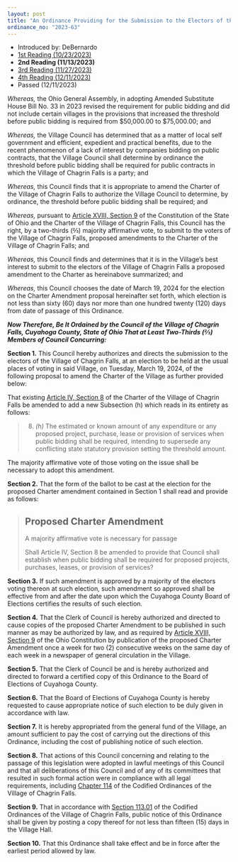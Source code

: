 ```yaml
---
layout: post
title: "An Ordinance Providing for the Submission to the Electors of the Village of Chagrin Falls a Proposed Amendment to the Village Charter to Authorize Council to Determine When Public Contracts Must Be Publicly Bid"
ordinance_no: "2023-63"
---
```


- Introduced by: DeBernardo
- [1st Reading (10/23/2023)][CFO 2023-63]
- **2nd Reading (11/13/2023)**
- [3rd Reading (11/27/2023)][CFO 2023-63-3]
- [4th Reading (12/11/2023)][CFO 2023-63-4]
- Passed (12/11/2023)

_Whereas,_ the Ohio General Assembly, in adopting Amended Substitute House Bill
No. 33 in 2023 revised the requirement for public bidding and did not include
certain villages in the provisions that increased the threshold before public
bidding is required from $50,000.00 to $75,000.00; and

_Whereas,_ the Village Council has determined that as a matter of local self
government and efficient, expedient and practical benefits, due to the recent
phenomenon of a lack of interest by companies bidding on public contracts, that
the Village Council shall determine by ordinance the threshold before public
bidding shall be required for public contracts in which the Village of Chagrin
Falls is a party; and

_Whereas,_ this Council finds that it is appropriate to amend the Charter of the
Village of Chagrin Falls to authorize the Village Council to determine, by
ordinance, the threshold before public bidding shall be required; and

_Whereas,_ pursuant to [Article XVIII, Section 9][OC 18.9] of the Constitution
of the State of Ohio and the Charter of the Village of Chagrin Falls, this
Council has the right, by a two-thirds (⅔) majority affirmative vote, to submit
to the voters of the Village of Chagrin Falls, proposed amendments to the
Charter of the Village of Chagrin Falls; and

_Whereas,_ this Council finds and determines that it is in the Village’s best
interest to submit to the electors of the Village of Chagrin Falls a proposed
amendment to the Charter as hereinabove summarized; and

_Whereas,_ this Council chooses the date of March 19, 2024 for the election on
the Charter Amendment proposal hereinafter set forth, which election is not less
than sixty (60) days nor more than one hundred twenty (120) days from date of
passage of this Ordinance.

**_Now Therefore, Be It Ordained by the Council of the Village of Chagrin Falls,
Cuyahoga County, State of Ohio That at Least Two-Thirds (⅔) Members of Council
Concurring:_**

**Section 1.** This Council hereby authorizes and directs the submission to the
electors of the Village of Chagrin Falls, at an election to be held at the usual
places of voting in said Village, on Tuesday, March 19, 2024, of the following
proposal to amend the Charter of the Village as further provided below:

That existing [Article IV, Section 8][CFC 4.8] of the Charter of the Village of
Chagrin Falls be amended to add a new Subsection (h) which reads in its entirety
as follows:

> 8. _(h)_ The estimated or known amount of any expenditure or any proposed
> project, purchase, lease or provision of services when public bidding shall be
> required, intending to supersede any conflicting state statutory provision
> setting the threshold amount.

The majority affirmative vote of those voting on the issue shall be necessary to
adopt this amendment.

**Section 2.** That the form of the ballot to be cast at the election for the
proposed Charter amendment contained in Section 1 shall read and provide as
follows:

> ## Proposed Charter Amendment
>
> A majority affirmative vote is necessary for passage
>
> Shall Article IV, Section 8 be amended to provide that Council shall establish
> when public bidding shall be required for proposed projects, purchases,
> leases, or provision of services?

**Section 3.** If such amendment is approved by a majority of the electors
voting thereon at such election, such amendment so approved shall be effective
from and after the date upon which the Cuyahoga County Board of Elections
certifies the results of such election.

**Section 4.** That the Clerk of Council is hereby authorized and directed to
cause copies of the proposed Charter Amendment to be published in such manner as
may be authorized by law, and as required by [Article XVIII, Section 9][OC 18.9]
of the Ohio Constitution by publication of the proposed Charter Amendment once a
week for two (2) consecutive weeks on the same day of each week in a newspaper
of general circulation in the Village.

**Section 5.** That the Clerk of Council be and is hereby authorized and
directed to forward a certified copy of this Ordinance to the Board of Elections
of Cuyahoga County.

**Section 6.** That the Board of Elections of Cuyahoga County is hereby
requested to cause appropriate notice of such election to be duly given in
accordance with law.

**Section 7.** It is hereby appropriated from the general fund of the Village,
an amount sufficient to pay the cost of carrying out the directions of this
Ordinance, including the cost of publishing notice of such election.

**Section 8.** That actions of this Council concerning and relating to the
passage of this legislation were adopted in lawful meetings of this Council and
that all deliberations of this Council and of any of its committees that
resulted in such formal action were in compliance with all legal requirements,
including [Chapter 114][CFCO 114] of the Codified Ordinances of the Village of
Chagrin Falls.

**Section 9.** That in accordance with [Section 113.01][CFCO 113.01] of the
Codified Ordinances of the Village of Chagrin Falls, public notice of this
Ordinance shall be given by posting a copy thereof for not less than fifteen
(15) days in the Village Hall.

**Section 10.** That this Ordinance shall take effect and be in force after the
earliest period allowed by law.

[CFC 4.8]:</articles/article-iv-council/#section-iv-8-power-and-duties>
[CFCO 113.01]:</chapters/chapter-113-ordinances-and-resolutions/#11301-publication-and-posting>
[CFCO 114]:</chapters/chapter-114-open-meetings>
[CFO 2023-63]:</ordinance-2023-63/>
[CFO 2023-63-3]:</ordinance-2023-63-3/>
[CFO 2023-63-4]:</ordinance-2023-63-4/>
[OC 18.9]:<https://codes.ohio.gov/ohio-constitution/section-18.9>
